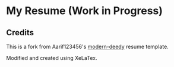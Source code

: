 # My Resume (Work in Progress)

## Credits
This is a fork from Aarif123456's [modern-deedy](https://github.com/Aarif123456/modern-deedy) resume template.

Modified and created using XeLaTex.


